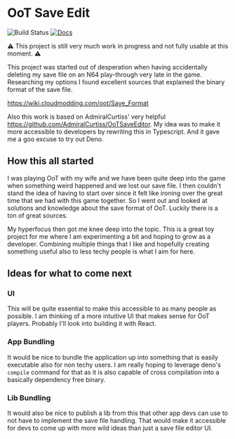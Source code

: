 # OoT Save Edit

![Build Status](https://github.com/calmez/oot-save-edit/actions/workflows/main.yml/badge.svg)
[![Docs](https://github.com/calmez/oot-save-edit/actions/workflows/pages/pages-build-deployment/badge.svg?branch=gh-pages)](https://calmez.github.io/oot-save-edit)

⚠️ This project is still very much work in progress and not fully usable at this
moment. ⚠️

This project was started out of desperation when having accidentally deleting my
save file on an N64 play-through very late in the game. Researching my options I
found excellent sources that explained the binary format of the save file.

<https://wiki.cloudmodding.com/oot/Save_Format>

Also this work is based on AdmiralCurtiss' very helpful
<https://github.com/AdmiralCurtiss/OoTSaveEditor>. My idea was to make it more
accessible to developers by rewriting this in Typescript. And it gave me a goo
excuse to try out Deno.

## How this all started

I was playing OoT with my wife and we have been quite deep into the game when
something weird happened and we lost our save file. I then couldn't stand the
idea of having to start over since it felt like ironing over the great time that
we had with this game together. So I went out and looked at solutions and
knowledge about the save format of OoT. Luckily there is a ton of great sources.

My hyperfocus then got me knee deep into the topic. This is a great toy project
for me where I am experimenting a bit and hoping to grow as a developer.
Combining multiple things that I like and hopefully creating something useful
also to less techy people is what I aim for here.

## Ideas for what to come next

### UI

This will be quite essential to make this accessible to as many people as
possible. I am thinking of a more intuitive UI that makes sense for OoT players.
Probably I'll look into building it with React.

### App Bundling

It would be nice to bundle the application up into something that is easily
executable also for non techy users. I am really hoping to leverage deno's
`compile` command for that as it is also capable of cross compilation into a
basically dependency free binary.

### Lib Bundling

It would also be nice to publish a lib from this that other app devs can use to
not have to implement the save file handling. That would make it accessible for
devs to come up with more wild ideas than just a save file editor UI.
